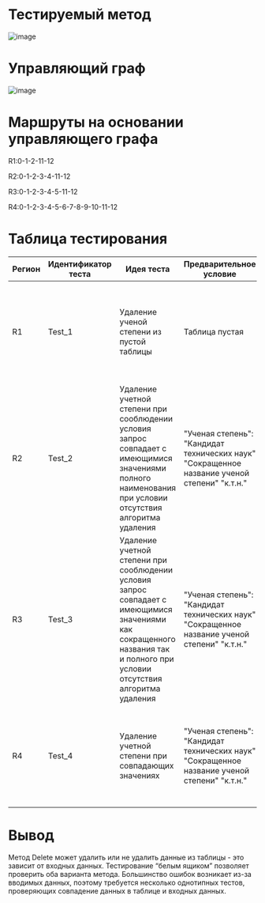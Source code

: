 # **Тестируемый метод**  
![image](https://user-images.githubusercontent.com/81414510/121029006-eb40dc00-c7b0-11eb-8691-83b830390191.png)
# **Управляющий граф**  
![image](https://user-images.githubusercontent.com/81414510/121028237-5211c580-c7b0-11eb-8d37-7f687c784f46.png)

# **Маршруты на основании управляющего графа**  
R1:0-1-2-11-12 
  
R2:0-1-2-3-4-11-12  
  
R3:0-1-2-3-4-5-11-12  
  
R4:0-1-2-3-4-5-6-7-8-9-10-11-12 
  
# **Таблица тестирования**  
|  Регион| Идентификатор теста | Идея теста |Предварительное условие|  Входные параметры|Ожидаемый результат| Полученный результат| Статус теста|
| ---| ---| ---  |--- | ---| ---|---| ---|
| R1  |  Test_1 | Удаление ученой степени из пустой таблицы | Таблица пустая | "Ученая степень": "Кандидат технических наук"   "Сокращенное название ученой степени" "к.т.н."| false| false|Passed|
| R2  |  Test_2 |  Удаление учетной степени при сооблюдении условия запрос совпадает с имеющимися значениями полного наименования при условии отсутствия алгоритма удаления  |"Ученая степень": "Кандидат технических наук"   "Сокращенное название ученой степени" "к.т.н." | "Ученая степень": "Кандидат технических наук"   "Сокращенное название ученой степени" "к.т.н."| false| false|Passed|
| R3  |  Test_3 | Удаление учетной степени при сооблюдении условия запрос совпадает с имеющимися значениями как сокращенного названия так и полного при условии отсутствия алгоритма удаления  |"Ученая степень": "Кандидат технических наук"   "Сокращенное название ученой степени" "к.т.н." | "Ученая степень": "Кандидат технических наук"   "Сокращенное название ученой степени" "к.т.н."| false| false|Passed|
| R4  |  Test_4 |  Удаление учетной степени при совпадающих значениях  |"Ученая степень": "Кандидат технических наук"   "Сокращенное название ученой степени" "к.т.н." | "Ученая степень": "Кандидат технических наук"   "Сокращенное название ученой степени" "к.т.н."| true| true|Passed|
# Вывод   
Метод Delete может удалить или не удалить данные из таблицы - это зависит от входных данных. Тестирование “белым ящиком” позволяет проверить оба варианта метода. Большинство ошибок возникает из-за вводимых данных, поэтому требуется несколько однотипных тестов, проверяющих совпадение данных в таблице и входных данных.
